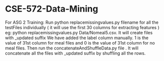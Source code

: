 # CSE-572-Data-Mining
For ASG 2
Training:
Run python replacemissingvalues.py filename  for all the testFiles individually ( it will use the first 30 columns for extracting features )
eg: python replacemissingvalues.py Data/Nomeal5.csv. It will create files with _updated suffix
We have added the label column manually. 1 is the value of 31st column for meal files and 0 is the value of 31st column for no meal files.
Then run the concatenateAndShuffleData.py  file . It will concatenate all the files with _updated suffix by shuffling all the rows.
